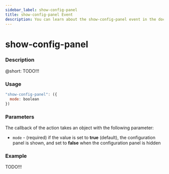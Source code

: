 ```yaml
---
sidebar_label: show-config-panel
title: show-config-panel Event
description: You can learn about the show-config-panel event in the documentation of the DHTMLX JavaScript Pivot library. Browse developer guides and API reference, try out code examples and live demos, and download a free 30-day evaluation version of DHTMLX Pivot.
---
```


# show-config-panel

### Description

@short: TODO!!!

### Usage

~~~jsx {}
"show-config-panel": ({
  mode: boolean 
}) 
~~~

### Parameters

The callback of the action takes an object with the following parameter:

- `mode` - (required) if the value is set to **true** (default), the configuration panel is shown, and set to **false** when the configuration panel is hidden

### Example

TODO!!!
